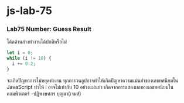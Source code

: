 # js-lab-75
### Lab75 Number: Guess Result
โค้ดด้านล่างทำงานได้ปกติหรือไม่

```JavaScript
let i = 0;
while (i != 10) {
  i += 0.2;
}
```
จะเกิดปัญหาการไม่หยุดทำงาน ทุกการวนลูปอาจทำให้เกิดปัญหาความแม่นยำของเลขทศนิยมใน JavaScript ทำให้ i อาจไม่เท่ากับ 10 อย่างแม่นยำ เกิดจากการแสดงผลของเลขทศนิยมในคอมพิวเตอร์
-ปฏิพงษศกร บุญมา(เจมส์)
